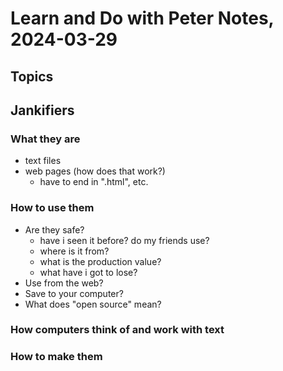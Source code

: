 # Learn and Do with Peter Notes, 2024-03-29

## Topics


## Jankifiers

### What they are

- text files
- web pages (how does that work?)
    - have to end in ".html", etc.

### How to use them

- Are they safe?
    - have i seen it before? do my friends use?
    - where is it from?
    - what is the production value?
    - what have i got to lose?
- Use from the web?
- Save to your computer?
- What does "open source" mean?

### How computers think of and work with text



### How to make them





